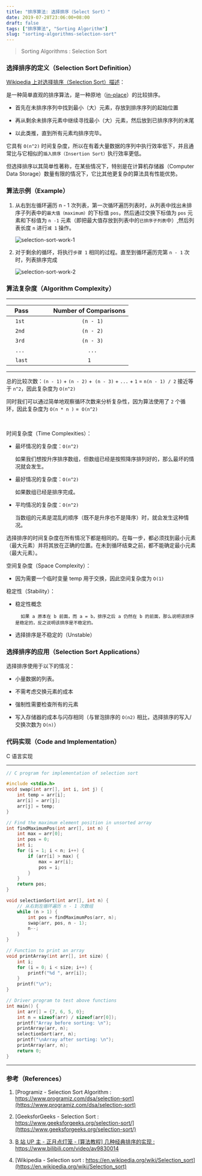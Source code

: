 ```yaml
---
title: "排序算法: 选择排序（Select Sort）"
date: 2019-07-28T23:06:00+08:00
draft: false
tags: ["排序算法", "Sorting Algorithm"]
slug: "sorting-algorithms-selection-sort"
---
```


> Sorting Algorithms : Selection Sort

### 选择排序的定义（Selection Sort Definition）

[Wikipedia 上对选择排序（Selection Sort）描述](https://zh.wikipedia.org/wiki/%E9%80%89%E6%8B%A9%E6%8E%92%E5%BA%8F)：

是一种简单直观的排序算法，是一种原地（[in-place](https://en.wikipedia.org/wiki/In-place_algorithm)）的比较排序。

- 首先在未排序序列中找到最小（大）元素，存放到排序序列的起始位置

- 再从剩余未排序元素中继续寻找最小（大）元素，然后放到已排序序列的末尾

- 以此类推，直到所有元素均排序完毕。

<!--more-->

它具有 `O(n^2)` 时间复杂度，所以在有着大量数据的序列中执行效率低下，并且通常比与它相似的`插入排序（Insertion Sort）`执行效率更低。

但选择排序以其简单性著称，在某些情况下，特别是在计算机存储器（Computer Data Storage）数量有限的情况下，它比其他更复杂的算法具有性能优势。

### 算法示例（Example）

1. 从右到左循环遍历 n - 1 次列表，第一次循环遍历列表时，从列表中找出未排序子列表中的`最大值（maximum）`的下标值 `pos`，然后通过交换下标值为 `pos` 元素和下标值为 `n -1` 元素（即把最大值存放到列表中的`已排序子列表`中）,然后列表长度 `n` 进行`减 1` 操作。

	![selection-sort-work-1](/selection-sort/selection-sort-work-1.png)

2. 对于剩余的循环，将执行`步骤 1` 相同的过程。直至到循环遍历完第 `n - 1` 次时，列表排序完成

	![selection-sort-work-2](/selection-sort/selection-sort-work-2.png)

### 算法复杂度（Algorithm Complexity）

------

| Pass |&emsp;&emsp; Number of Comparisons |
| ---- | --------------------- |
| &emsp;`1st`&emsp;  |&emsp;&emsp;&emsp;&emsp;&emsp;&emsp;&emsp;`(n - 1)` |
| &emsp;`2nd`&emsp;  |&emsp;&emsp;&emsp;&emsp;&emsp;&emsp;&emsp;`(n - 2)`|
| &emsp;`3rd`&emsp;  | &emsp;&emsp;&emsp;&emsp;&emsp;&emsp;&emsp;`(n - 3)` |
| &emsp;`...`&emsp;  | &emsp;&emsp;&emsp;&emsp;&emsp;&emsp;&emsp;&emsp;`...` |
| &emsp;`last`&emsp; | &emsp;&emsp;&emsp;&emsp;&emsp;&emsp;&emsp;&emsp;`1`|

------

总的比较次数：`(n - 1)` + `(n - 2)` +` (n - 3)` + `...` + `1` = `n(n - 1) / 2` 接近等于 `n^2`，因此复杂度为 `O(n^2)`

同时我们可以通过简单地观察循环次数来分析复杂性，因为算法使用了 `2` 个循环，因此复杂度为 `O(n * n )` =` O(n^2)`

<br/>

时间复杂度（Time Complexities）：

- 最坏情况的复杂度：`O(n^2)`

	如果我们想按升序排序数组，但数组已经是按照降序排列好的，那么最坏的情况就会发生。
	
- 最好情况的复杂度：`O(n^2)`

	如果数组已经是排序完成。

- 平均情况的复杂度：`O(n^2)`

	当数组的元素是混乱的顺序（既不是升序也不是降序）时，就会发生这种情况。

选择排序的时间复杂度在所有情况下都是相同的。在每一步，都必须找到最小元素（最大元素）并将其放在正确的位置。在未到循环结束之前，都不能确定最小元素（最大元素）。

空间复杂度（Space Complexity）：

- 因为需要一个临时变量 temp 用于交换，因此空间复杂度为 `O(1)`

稳定性（Stability）：

- 稳定性概念

		如果 a 原本在 b 前面，而 a = b，排序之后 a 仍然在 b 的前面，那么说明该排序是稳定的，反之说明该排序是不稳定的。

- 选择排序是不稳定的（Unstable）

### 选择排序的应用（Selection Sort Applications）

选择排序使用于以下的情况：

- 小量数据的列表。

- 不需考虑交换元素的成本

- 强制性需要检查所有的元素

- 写入存储器的成本与闪存相同（与冒泡排序的 `O(n2)` 相比，选择排序的写入/交换次数为 `O(n)`）

### 代码实现（Code and Implementation）

C 语言实现

------

```c
// C program for implementation of selection sort 

#include <stdio.h>
void swap(int arr[], int i, int j) {
    int temp = arr[i];
    arr[i] = arr[j];
    arr[j] = temp;
}

// Find the maximum element position in unsorted array
int findMaximumPos(int arr[], int n) {
    int max = arr[0];
    int pos = 0;
    int i;
    for (i = 1; i < n; i++) {
        if (arr[i] > max) {
            max = arr[i];
            pos = i;
        }
    }
    return pos;
}

void selectionSort(int arr[], int n) {
    // 从右到左循环遍历 n - 1 次数组
    while (n > 1) {
        int pos = findMaximumPos(arr, n);
        swap(arr, pos, n - 1);
        n--;
    }
}

// Function to print an array
void printArray(int arr[], int size) {
    int i;
    for (i = 0; i < size; i++) {
        printf("%d ", arr[i]);
    }
    printf("\n");
}

// Driver program to test above functions
int main() {
    int arr[] = {7, 6, 5, 0};
    int n = sizeof(arr) / sizeof(arr[0]);
    printf("Array before sorting: \n");
    printArray(arr, n);
    selectionSort(arr, n);
    printf("\nArray after sorting: \n");
    printArray(arr, n);
    return 0;
}
```

------

### 参考（References）

1. [Programiz - Selection Sort Algorithm : https://www.programiz.com/dsa/selection-sort](https://www.programiz.com/dsa/selection-sort)

2. [GeeksforGeeks - Selection Sort : https://www.geeksforgeeks.org/selection-sort/](https://www.geeksforgeeks.org/selection-sort/)

3. [B 站 UP 主 - 正月点灯笼 - [算法教程] 几种经典排序的实现 : https://www.bilibili.com/video/av9830014 ](https://www.bilibili.com/video/av9830014)

4. [Wikipedia - Selection sort : https://en.wikipedia.org/wiki/Selection_sort](https://en.wikipedia.org/wiki/Selection_sort)

